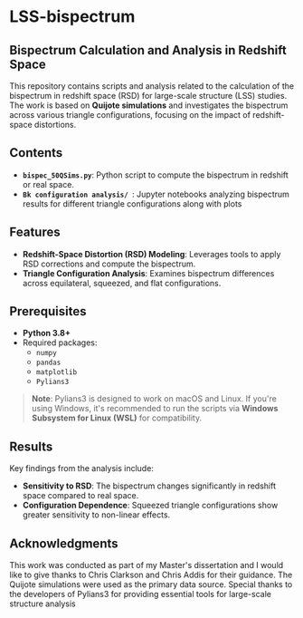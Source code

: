 # LSS-bispectrum

## Bispectrum Calculation and Analysis in Redshift Space  

This repository contains scripts and analysis related to the calculation of the bispectrum in redshift space (RSD) for large-scale structure (LSS) studies. The work is based on **Quijote simulations** and investigates the bispectrum across various triangle configurations, focusing on the impact of redshift-space distortions.  

## Contents  
- **`bispec_50QSims.py`**: Python script to compute the bispectrum in redshift or real space.  
- **`Bk configuration analysis/ `**: Jupyter notebooks analyzing bispectrum results for different triangle configurations along with plots


## Features  
- **Redshift-Space Distortion (RSD) Modeling**: Leverages tools to apply RSD corrections and compute the bispectrum.  
- **Triangle Configuration Analysis**: Examines bispectrum differences across equilateral, squeezed, and flat configurations.  


## Prerequisites  
- **Python 3.8+**  
- Required packages:  
  - `numpy`  
  - `pandas`  
  - `matplotlib`  
  - `Pylians3`  

> **Note**: Pylians3 is designed to work on macOS and Linux. If you're using Windows, it's recommended to run the scripts via **Windows Subsystem for Linux (WSL)** for compatibility.



## Results  
Key findings from the analysis include:  
- **Sensitivity to RSD**: The bispectrum changes significantly in redshift space compared to real space.  
- **Configuration Dependence**: Squeezed triangle configurations show greater sensitivity to non-linear effects.  

## Acknowledgments  
This work was conducted as part of my Master's dissertation and I would like to give thanks to Chris Clarkson and Chris Addis for their guidance. The Quijote simulations were used as the primary data source. Special thanks to the developers of Pylians3 for providing essential tools for large-scale structure analysis

